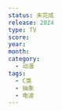 ```yaml
---
status: 未完成
release: 2024
type: TV
score:
year:
month:
category:
  - 动漫
tags:
  - C类
  - 抽象
  - 电波
---
```

